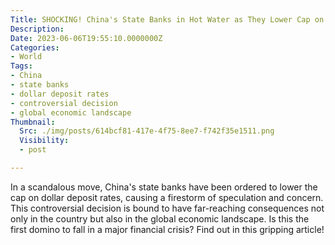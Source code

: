 ```yaml
---
Title: SHOCKING! China's State Banks in Hot Water as They Lower Cap on Dollar Deposit Rates
Description: 
Date: 2023-06-06T19:55:10.0000000Z
Categories:
- World
Tags:
- China
- state banks
- dollar deposit rates
- controversial decision
- global economic landscape
Thumbnail:
  Src: ./img/posts/614bcf81-417e-4f75-8ee7-f742f35e1511.png
  Visibility:
  - post

---
```

In a scandalous move, China's state banks have been ordered to lower the cap on dollar deposit rates, causing a firestorm of speculation and concern. This controversial decision is bound to have far-reaching consequences not only in the country but also in the global economic landscape. Is this the first domino to fall in a major financial crisis? Find out in this gripping article!